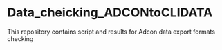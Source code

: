 # Data_cheicking_ADCONtoCLIDATA
This repository contains script and results for Adcon data export formats checking
